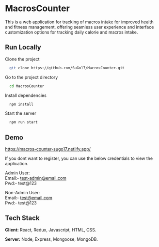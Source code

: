 
# MacrosCounter

This is a web application for tracking of macros intake for improved health and fitness management, offering seamless user experience and interface customization options for tracking daily calorie and macros intake.


## Run Locally

Clone the project

```bash
  git clone https://github.com/SuGo17/MacrosCounter.git
```

Go to the project directory

```bash
  cd MacrosCounter
```

Install dependencies

```bash
  npm install
```

Start the server

```bash
  npm run start
```


## Demo

https://macros-counter-sugo17.netlify.app/

If you dont want to register, you can use the below credentials to view the application.

Admin User:\
    Email:- test-admin@email.com\
    Pwd:- test@123

Non-Admin User:\
    Email:- test@email.com\
    Pwd:- test@123
    
## Tech Stack

**Client:** React, Redux, Javascript, HTML, CSS.

**Server:** Node, Express, Mongoose, MongoDB.

